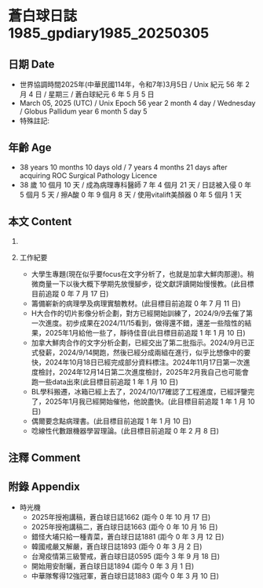[_metadata_:encoding]: - "utf-8"
[_metadata_:language]: - "zh-Hant-TW"
[_metadata_:fileformat]: - "markdown"
[_metadata_:MIME_type]: - "text/plain"
[_metadata_:markdown_version]: - "commonmark version 0.30"
[_metadata_:markdown_spec]: - "https://spec.commonmark.org/0.30/"

# 蒼白球日誌1985_gpdiary1985_20250305 #

## 日期 Date ##

* 世界協調時間2025年(中華民國114年，令和7年)3月5日 / Unix 紀元 56 年 2 月 4 日 / 星期三 / 蒼白球紀元 6 年 5 月 5 日
* March 05, 2025 (UTC) / Unix Epoch 56 year 2 month 4 day / Wednesday / Globus Pallidum year 6 month 5 day 5
* 特殊註記:

## 年齡 Age ##

* 38 years 10 months 10 days old / 7 years 4 months 21 days after acquiring ROC Surgical Pathology Licence
* 38 歲 10 個月 10 天 / 成為病理專科醫師 7 年 4 個月 21 天 / 日誌被入侵 0 年 5 個月 5 天 / 擦A酸 0 年 9 個月 8 天 / 使用vitalift美顏器 0 年 5 個月 1 天

## 本文 Content ##

1. 

2. 工作紀要

    - 大學生專題(現在似乎要focus在文字分析了，也就是加拿大鮮肉那邊)。稍微商量一下以後大概下學期先放慢腳步，從文獻評讀開始慢慢教。(此目標目前追蹤 0 年 7 月 17 日)
    - 籌備嶄新的病理學及病理實驗教材。(此目標目前追蹤 0 年 7 月 11 日)
    - H大合作的切片影像分析企劃，對方已經開始訓練了，2024/9/9去催了第一次進度。初步成果在2024/11/15看到，做得還不錯，還差一些陰性的結果，2025年1月給他一些了，靜待佳音(此目標目前追蹤 1 年 1 月 10 日)
    - 加拿大鮮肉合作的文字分析企劃，已經交出了第二批指示。2024/9月已正式發薪，2024/9/14開跑，然後已經分成兩組在進行，似乎比想像中的要快，2024年10月18日已經完成部分資料標注。2024年11月17日第一次進度檢討，2024年12月14日第二次進度檢討，2025年2月我自己也可能會跑一些data出來(此目標目前追蹤 1 年 1 月 10 日)
    - BL學科搬遷，冰箱已經上去了，2024/10/17確認了工程進度，已經評鑒完了，2025年1月我已經開始催他，他說盡快。(此目標目前追蹤 1 年 1 月 10 日)
    - 偶爾要念點病理書。(此目標目前追蹤 1 年 1 月 10 日)
    - 唸線性代數跟機器學習理論。(此目標目前追蹤 0 年 2 月 8 日)

## 注釋 Comment ##


## 附錄 Appendix ##

* 時光機
    - 2025年授袍講稿，蒼白球日誌1662 (距今 0 年 10 月 17 日)
    - 2025年授袍講稿二，蒼白球日誌1663 (距今 0 年 10 月 16 日)
    - 錯怪大埔只給一種青菜，蒼白球日誌1881 (距今 0 年 3 月 12 日)
    - 韓國戒嚴又解嚴，蒼白球日誌1893 (距今 0 年 3 月 2 日)
    - 台灣疫情第三級警戒，蒼白球日誌0595 (距今 3 年 9 月 18 日)
    - 開始用安耐曬，蒼白球日誌1894 (距今 0 年 3 月 1 日)
    - 中華隊奪得12強冠軍，蒼白球日誌1883 (距今 0 年 3 月 10 日)
